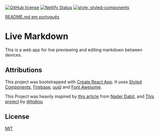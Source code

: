 [![GitHub license](https://img.shields.io/github/license/Naereen/StrapDown.js.svg)](https://github.com/Naereen/StrapDown.js/blob/master/LICENSE) [![Netlify Status](https://api.netlify.com/api/v1/badges/cb3f42ae-ce84-453e-bd8c-ed40281ed5bc/deploy-status)](https://app.netlify.com/sites/epic-babbage-488301/deploys) [![style: styled-components](https://img.shields.io/badge/style-%F0%9F%92%85%20styled--components-orange.svg?colorB=daa357&colorA=db748e)](https://github.com/styled-components/styled-components)


[README.md em português](https://github.com/bdsqqq/live-markdown-react-firebase/blob/master/README.pt-br.md)

# Live Markdown

This is a web app for live previewing and editing markdown between devices.

## Attributions

This project was bootstrapped with [Create React App](https://github.com/facebook/create-react-app). It uses [Styled Components](https://github.com/styled-components), [Firebase](https://firebase.google.com/), [uuid](https://github.com/uuidjs/uuid) and [Font Awesome](https://github.com/FortAwesome/Font-Awesome).

This Project was heavily inspired by [this article](https://medium.com/open-graphql/how-to-build-a-real-time-collaborative-markdown-editor-with-react-hooks-graphql-aws-appsync-dc0c121683f4) from [Nader Dabit](https://medium.com/@dabit3?source=post_page-----dc0c121683f4----------------------), and [This project](https://github.com/hidjou/classsed-live-markdown-preview) by [@hidjou](https://github.com/hidjou)

## License
[MIT](https://choosealicense.com/licenses/mit/)